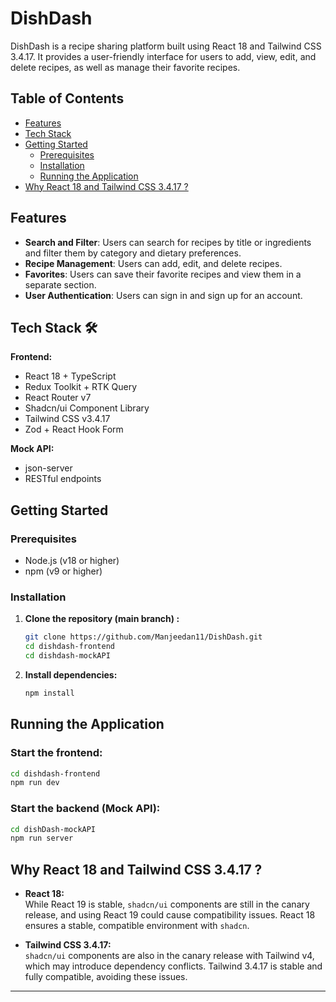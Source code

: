 # DishDash

DishDash is a recipe sharing platform built using React 18 and Tailwind CSS 3.4.17. It provides a user-friendly interface for users to add, view, edit, and delete recipes, as well as manage their favorite recipes.

## Table of Contents

- [Features](#features)
- [Tech Stack](#tech-stack)
- [Getting Started](#getting-started)
  - [Prerequisites](#prerequisites)
  - [Installation](#installation)
  - [Running the Application](#running-the-application)
- [Why React 18 and Tailwind CSS 3.4.17 ?](#why-react-18-and-tailwind-css-3417)

## Features

- **Search and Filter**: Users can search for recipes by title or ingredients and filter them by category and dietary preferences.
- **Recipe Management**: Users can add, edit, and delete recipes.
- **Favorites**: Users can save their favorite recipes and view them in a separate section.
- **User Authentication**: Users can sign in and sign up for an account.

## Tech Stack 🛠️

**Frontend:**
- React 18 + TypeScript
- Redux Toolkit + RTK Query
- React Router v7
- Shadcn/ui Component Library
- Tailwind CSS v3.4.17
- Zod + React Hook Form

**Mock API:**
- json-server
- RESTful endpoints

## Getting Started

### Prerequisites

- Node.js (v18 or higher)
- npm (v9 or higher)

### Installation

1. **Clone the repository (main branch) :**
   ```sh
   git clone https://github.com/Manjeedan11/DishDash.git
   cd dishdash-frontend
   cd dishdash-mockAPI
   ```

2. **Install dependencies:**
   ```sh
   npm install
   ```

## Running the Application

### Start the frontend:

```sh
cd dishdash-frontend
npm run dev
```

### Start the backend (Mock API):

```sh
cd dishDash-mockAPI
npm run server
```

## Why React 18 and Tailwind CSS 3.4.17 ?

- **React 18:**  
  While React 19 is stable, `shadcn/ui` components are still in the canary release, and using React 19 could cause compatibility issues. React 18 ensures a stable, compatible environment with `shadcn`.

- **Tailwind CSS 3.4.17:**  
  `shadcn/ui` components are also in the canary release with Tailwind v4, which may introduce dependency conflicts. Tailwind 3.4.17 is stable and fully compatible, avoiding these issues.

---


